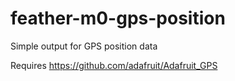 # feather-m0-gps-position
Simple output for GPS position data

Requires https://github.com/adafruit/Adafruit_GPS

